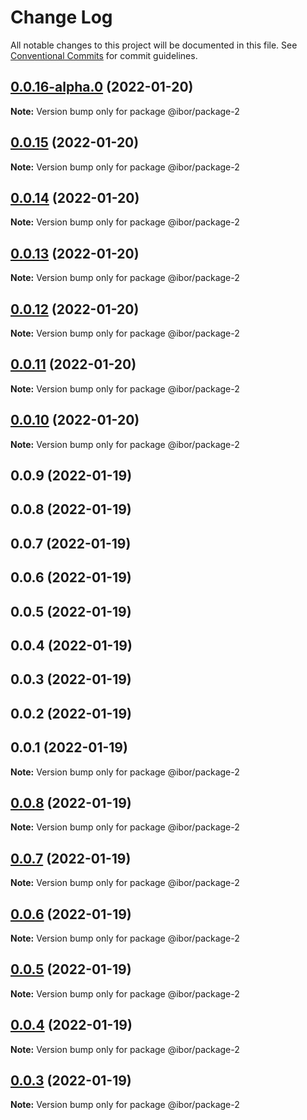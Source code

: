 # Change Log

All notable changes to this project will be documented in this file.
See [Conventional Commits](https://conventionalcommits.org) for commit guidelines.

## [0.0.16-alpha.0](https://github.com/borisov-ivan-2k1/LernaTest/compare/@ibor/package-2@0.0.15...@ibor/package-2@0.0.16-alpha.0) (2022-01-20)

**Note:** Version bump only for package @ibor/package-2





## [0.0.15](https://github.com/borisov-ivan-2k1/LernaTest/compare/@ibor/package-2@0.0.14...@ibor/package-2@0.0.15) (2022-01-20)

**Note:** Version bump only for package @ibor/package-2





## [0.0.14](https://github.com/borisov-ivan-2k1/LernaTest/compare/@ibor/package-2@0.0.13...@ibor/package-2@0.0.14) (2022-01-20)

**Note:** Version bump only for package @ibor/package-2





## [0.0.13](https://github.com/borisov-ivan-2k1/LernaTest/compare/@ibor/package-2@0.0.12...@ibor/package-2@0.0.13) (2022-01-20)

**Note:** Version bump only for package @ibor/package-2





## [0.0.12](https://github.com/borisov-ivan-2k1/LernaTest/compare/@ibor/package-2@0.0.11...@ibor/package-2@0.0.12) (2022-01-20)

**Note:** Version bump only for package @ibor/package-2





## [0.0.11](https://github.com/borisov-ivan-2k1/LernaTest/compare/@ibor/package-2@0.0.10...@ibor/package-2@0.0.11) (2022-01-20)

**Note:** Version bump only for package @ibor/package-2





## [0.0.10](https://github.com/borisov-ivan-2k1/LernaTest/compare/@ibor/package-2@0.0.9...@ibor/package-2@0.0.10) (2022-01-20)

**Note:** Version bump only for package @ibor/package-2





## 0.0.9 (2022-01-19)



## 0.0.8 (2022-01-19)



## 0.0.7 (2022-01-19)



## 0.0.6 (2022-01-19)



## 0.0.5 (2022-01-19)



## 0.0.4 (2022-01-19)



## 0.0.3 (2022-01-19)



## 0.0.2 (2022-01-19)



## 0.0.1 (2022-01-19)

**Note:** Version bump only for package @ibor/package-2





## [0.0.8](https://github.com/borisov-ivan-2k1/LernaTest/compare/v0.0.7...v0.0.8) (2022-01-19)

**Note:** Version bump only for package @ibor/package-2





## [0.0.7](https://github.com/borisov-ivan-2k1/LernaTest/compare/v0.0.6...v0.0.7) (2022-01-19)

**Note:** Version bump only for package @ibor/package-2





## [0.0.6](https://github.com/borisov-ivan-2k1/LernaTest/compare/v0.0.5...v0.0.6) (2022-01-19)

**Note:** Version bump only for package @ibor/package-2





## [0.0.5](https://github.com/borisov-ivan-2k1/LernaTest/compare/v0.0.4...v0.0.5) (2022-01-19)

**Note:** Version bump only for package @ibor/package-2





## [0.0.4](https://github.com/borisov-ivan-2k1/LernaTest/compare/v0.0.3...v0.0.4) (2022-01-19)

**Note:** Version bump only for package @ibor/package-2





## [0.0.3](https://github.com/borisov-ivan-2k1/LernaTest/compare/v0.0.2...v0.0.3) (2022-01-19)

**Note:** Version bump only for package @ibor/package-2
